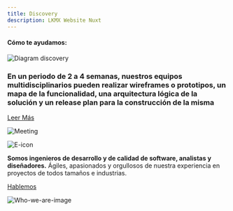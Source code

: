 ```yaml
---
title: Discovery
description: LKMX Website Nuxt
---
```


<!-- Hero Discovery -->
<column id="body-index__hero-discovery" mode="full">

<block>

<hero-discovery>

<template v-slot:title>

# Discovery

</template>

<template v-slot:paragraph>

Nuestras soluciones comienzan mediante el estudio previo de los retos y los objetivos por cumplir, que nos guiarán a través de rutas ágiles y eficientes.

</template>

<template v-slot:image>

![Collage Discovery](./img/collage-lkmx-discovery.png)

</template>

</hero-discovery>

</block>

</column>










<!-- Help title -->
<column id="body-index__help-title--discovery" mode="full" number="1" number-m="1" number-s="1">

<block>

#### Cómo te ayudamos: 

</block>

</column>










<!-- Help sections -->
<column id="body-index__help-sections" mode="full" number="2" number-m="2" number-s="1">

<block>

<help-sections-discovery>

<template v-slot:title-side-a>

// Identificamos

</template>

<template v-slot:description-side-a>

El cliente crea y gestiona la lista de requisitos 
del proyecto, donde quedan reflejadas sus expectativas a nivel de requisitos, valor, coste y entregas.

</template>

<template v-slot:title-side-b>

// Analizamos

</template>

<template v-slot:description-side-b>

Segmentamos el proyecto mediante Iteraciones o Sprints, en pequeños bloques gestionables, así conseguimos que los márgenes de error sean mucho menores. 


</template>

</help-sections-discovery>

</block>

<block>

<help-sections-discovery>

<template v-slot:title-side-a>

// Segmentamos

</template>

<template v-slot:description-side-a>

Identificamos posibles contratiempos que podríamos encontrarnos en el camino y nos anticipamos.

</template>

<template v-slot:title-side-b>

// Solucionamos

</template>

<template v-slot:description-side-b>

En un periodo de 2 a 4 semanas, nuestros equipos multidisciplinarios pueden realizar wireframes o prototipos, un mapa de la funcionalidad, una arquitectura lógica de la solución y un release plan para la construcción de la mismas. 

</template>

</help-sections-discovery>

</block>

</column>










<!-- Diagram discovery -->
<column id="body-index__diagram-discovery" mode="full">

<block>

![Diagram discovery](./img/diagram-discovery-full.png)

</block>

</column>










<!-- Planning Discovery --> 
<column id="body-index__planning-discovery" mode="full"  number="2" number-s="1" number-m="1">

<block id="planning__discovery-content">

### En un periodo de **2 a 4 semanas,** nuestros equipos multidisciplinarios pueden realizar wireframes o prototipos, un mapa de la funcionalidad, una arquitectura lógica de la solución y un release plan para la construcción de la misma

[Leer Más]()

</block>

<block id="planning__discovery-image">

![Meeting](./img/planning-discovery.png)
</block>

</column>










<!-- Buttons Discovery -->
<column id="body-index__buttons-discovery" mode="full">

<block>

<nav-button url="/services" arrow="./img/arrow-up.svg" cube="./img/cube-services.png" direction="left">

<template v-slot:label>

Regresar a Servicios

</template>

</nav-button>

<nav-button url="/application-development" arrow="./img/arrow-right.svg" cube="./img/cube-application-dev.png" direction="right">

<template v-slot:label>

Application Development

</template>

</nav-button>

</block>

</column>










<!-- Who we are -->
<column id="body-index__who-we-are-discovery" mode="full" number="2" number-s="1" number-m="1">

<block id="who-we-are-description">

![E-icon](./img/e-letter.png)

**Somos ingenieros de desarrollo y de calidad de software, analistas y diseñadores.** Ágiles, apasionados y orgullosos de nuestra experiencia en proyectos de todos tamaños e industrias. 

[Hablemos]()

</block>

<block id="who-we-are-image">

![Who-we-are-image](./img/collage-lets-talk.png)

</block>

</column>